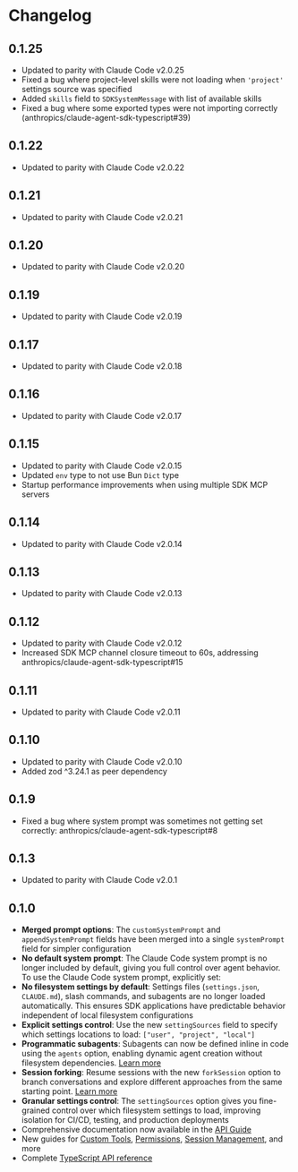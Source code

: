 # Changelog

## 0.1.25

- Updated to parity with Claude Code v2.0.25
- Fixed a bug where project-level skills were not loading when `'project'` settings source was specified
- Added `skills` field to `SDKSystemMessage` with list of available skills
- Fixed a bug where some exported types were not importing correctly (anthropics/claude-agent-sdk-typescript#39)

## 0.1.22

- Updated to parity with Claude Code v2.0.22

## 0.1.21

- Updated to parity with Claude Code v2.0.21

## 0.1.20

- Updated to parity with Claude Code v2.0.20

## 0.1.19

- Updated to parity with Claude Code v2.0.19

## 0.1.17

- Updated to parity with Claude Code v2.0.18

## 0.1.16

- Updated to parity with Claude Code v2.0.17

## 0.1.15

- Updated to parity with Claude Code v2.0.15
- Updated `env` type to not use Bun `Dict` type
- Startup performance improvements when using multiple SDK MCP servers

## 0.1.14

- Updated to parity with Claude Code v2.0.14

## 0.1.13

- Updated to parity with Claude Code v2.0.13

## 0.1.12

- Updated to parity with Claude Code v2.0.12
- Increased SDK MCP channel closure timeout to 60s, addressing anthropics/claude-agent-sdk-typescript#15

## 0.1.11

- Updated to parity with Claude Code v2.0.11

## 0.1.10

- Updated to parity with Claude Code v2.0.10
- Added zod ^3.24.1 as peer dependency

## 0.1.9

- Fixed a bug where system prompt was sometimes not getting set correctly: anthropics/claude-agent-sdk-typescript#8

## 0.1.3

- Updated to parity with Claude Code v2.0.1

## 0.1.0

- **Merged prompt options**: The `customSystemPrompt` and `appendSystemPrompt` fields have been merged into a single `systemPrompt` field for simpler configuration
- **No default system prompt**: The Claude Code system prompt is no longer included by default, giving you full control over agent behavior. To use the Claude Code system prompt, explicitly set:
- **No filesystem settings by default**: Settings files (`settings.json`, `CLAUDE.md`), slash commands, and subagents are no longer loaded automatically. This ensures SDK applications have predictable behavior independent of local filesystem configurations
- **Explicit settings control**: Use the new `settingSources` field to specify which settings locations to load: `["user", "project", "local"]`
- **Programmatic subagents**: Subagents can now be defined inline in code using the `agents` option, enabling dynamic agent creation without filesystem dependencies. [Learn more](https://docs.claude.com/en/api/agent-sdk/subagents)
- **Session forking**: Resume sessions with the new `forkSession` option to branch conversations and explore different approaches from the same starting point. [Learn more](https://docs.claude.com/en/api/agent-sdk/sessions)
- **Granular settings control**: The `settingSources` option gives you fine-grained control over which filesystem settings to load, improving isolation for CI/CD, testing, and production deployments
- Comprehensive documentation now available in the [API Guide](https://docs.claude.com/en/api/agent-sdk/overview)
- New guides for [Custom Tools](https://docs.claude.com/en/api/agent-sdk/custom-tools), [Permissions](https://docs.claude.com/en/api/agent-sdk/permissions), [Session Management](https://docs.claude.com/en/api/agent-sdk/sessions), and more
- Complete [TypeScript API reference](https://docs.claude.com/en/api/agent-sdk/typescript)
